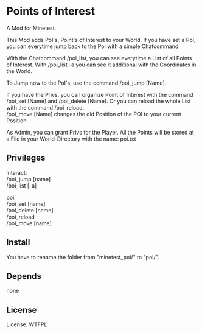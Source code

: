 # Points of Interest

A Mod for Minetest.

This Mod adds PoI's, Point's of Interest to your World.
If you have set a PoI, you can everytime jump back to the PoI with a simple Chatcommand.

With the Chatcommand /poi_list, you can see everytime a List of all Points of Interest.
With /poi_list -a you can see it additional with the Coordinates in the World.

To Jump now to the PoI's, use the command /poi_jump [Name].

If you have the Privs, you can organize Point of Interest with the command /poi_set [Name]
and /poi_delete [Name].
Or you can reload the whole List with the command /poi_reload.<br> 
/poi_move [Name] changes the old Position of the POI to your current Position.
 
As Admin, you can grant Privs for the Player.
All the Points will be stored at a File in your World-Directory with the name: poi.txt

## Privileges

interact:<br>
/poi_jump [name]<br>
/poi_list [-a]<br>

poi:<br>
/poi_set [name]<br>
/poi_delete [name]<br>
/poi_reload<br>
/poi_move [name]<br>


## Install

You have to rename the folder from "minetest_poi/" to "poi/".

## Depends

none

## License

License: WTFPL
